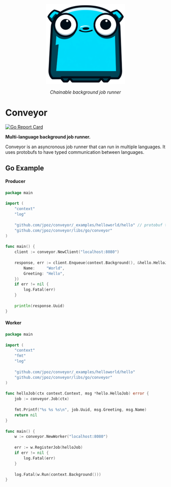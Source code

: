 <p align="center">
  <img src="https://raw.githubusercontent.com/jpoz/conveyor/main/misc/logo.png" height="250" alt="Conveyor Gopher" />
</p>
<p align="center">
  <em>Chainable background job runner</em>
</p>

# Conveyor

[![Go Report Card](https://goreportcard.com/badge/github.com/jpoz/conveyor)](https://goreportcard.com/report/github.com/jpoz/conveyor)

**Multi-language background job runner.**

Conveyor is an asyncronous job runner that can run in multiple languages. It uses protobufs to have typed communication between languages.

## Go Example

#### Producer

```go
package main

import (
	"context"
	"log"

	"github.com/jpoz/conveyor/_examples/helloworld/hello" // protobuf types
	"github.com/jpoz/conveyor/libs/go/conveyor"
)

func main() {
	client := conveyor.NewClient("localhost:8080")

	response, err := client.Enqueue(context.Background(), &hello.HelloJob{
		Name:     "World",
		Greeting: "Hello",
	})
	if err != nil {
		log.Fatal(err)
	}

	println(response.Uuid)
}
```

#### Worker

```go
package main

import (
	"context"
	"fmt"
	"log"

	"github.com/jpoz/conveyor/_examples/helloworld/hello"
	"github.com/jpoz/conveyor/libs/go/conveyor"
)

func helloJob(ctx context.Context, msg *hello.HelloJob) error {
	job := conveyor.Job(ctx)

	fmt.Printf("%s %s %s\n", job.Uuid, msg.Greeting, msg.Name)
	return nil
}

func main() {
	w := conveyor.NewWorker("localhost:8080")

	err := w.RegisterJob(helloJob)
	if err != nil {
		log.Fatal(err)
	}

	log.Fatal(w.Run(context.Background()))
}

```
